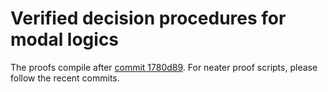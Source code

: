 # Verified decision procedures for modal logics

The proofs compile after [commit 1780d89](https://github.com/minchaowu/ModalTab/commit/1780d89c4ba14dda9e36ac88b2f1713c90120a0d). For neater proof scripts, please follow the recent commits.